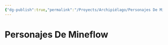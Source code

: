 ```yaml
---
{"dg-publish":true,"permalink":"/Proyects/Archipiélago/Personajes De Mineflow/","title":"Personajes De Mineflow","updated":"2023-12-30T18:05:51.180-05:00"}
---
```



# Personajes De Mineflow
